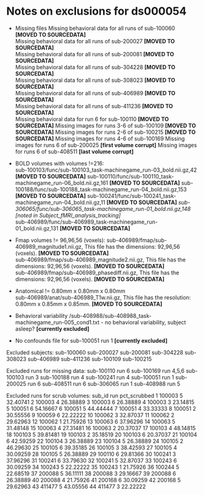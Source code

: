 Notes on exclusions for ds000054
==========================================================

- Missing files
  Missing behavioral data for all runs of sub-100060 **[MOVED TO SOURCEDATA]**  
  Missing behavioral data for all runs of sub-200027 **[MOVED TO SOURCEDATA]**  
  Missing behavioral data for all runs of sub-200081 **[MOVED TO SOURCEDATA]**  
  Missing behavioral data for all runs of sub-304228 **[MOVED TO SOURCEDATA]**  
  Missing behavioral data for all runs of sub-308023 **[MOVED TO SOURCEDATA]**  
  Missing behavioral data for all runs of sub-406989 **[MOVED TO SOURCEDATA]**  
  Missing behavioral data for all runs of sub-411236 **[MOVED TO SOURCEDATA]**  
  Missing behavioral data for run 6 for sub-100110 **[MOVED TO SOURCEDATA]**
  Missing images for runs 3-6 of sub-100109 **[MOVED TO SOURCEDATA]**
  Missing images for runs 2-6 of sub-100215 **[MOVED TO SOURCEDATA]**
  Missing images for runs 4-6 of sub-100169
  Missing images for runs 6 of sub-200025 **[first volume corrupt]**
  Missing images for runs 6 of sub-408511 **[last volume corrupt]**

- BOLD volumes with volumes !=216:  
  sub-100103/func/sub-100103_task-machinegame_run-03_bold.nii.gz,42 **[MOVED TO SOURCEDATA]**
  sub-100110/func/sub-100110_task-machinegame_run-06_bold.nii.gz,161 **[MOVED TO SOURCEDATA]**
  sub-100188/func/sub-100188_task-machinegame_run-04_bold.nii.gz,153 **[MOVED TO SOURCEDATA]**
  sub-100241/func/sub-100241_task-machinegame_run-04_bold.nii.gz,11 **[MOVED TO SOURCEDATA]**
  *sub-306065/func/sub-306065_task-machinegame_run-01_bold.nii.gz,148* *[noted in Subject_fMRI_analysis_tracking]*   
  sub-406989/func/sub-406989_task-machinegame_run-01_bold.nii.gz,131 **[MOVED TO SOURCEDATA]**  

- Fmap volumes != 96,96,56 (voxels):
  sub-406989/fmap/sub-406989_magnitude1.nii.gz, This file has the dimensions: 92,96,56 (voxels). **[MOVED TO SOURCEDATA]**  
  sub-406989/fmap/sub-406989_magnitude2.nii.gz, This file has the dimensions: 92,96,56 (voxels). **[MOVED TO SOURCEDATA]**  
  sub-406989/fmap/sub-406989_phasediff.nii.gz, This file has the dimensions: 92,96,56 (voxels). **[MOVED TO SOURCEDATA]**

- Anatomical != 0.80mm x 0.80mm x 0.80mm  
  sub-406989/anat/sub-406989_T1w.nii.gz, This file has the resolution: 0.80mm x 0.85mm x 0.85mm. **[MOVED TO SOURCEDATA]**

- Behavioral variability
  /sub-408988/sub-408988_task-machinegame_run-005_cond1.txt - no behavioral variability, subject asleep? **[currently excluded]**

- No confounds file for sub-100051 run 1 **[currently excluded]**

Excluded subjects:
sub-100060
sub-200027
sub-200081
sub-304228
sub-308023
sub-406989
sub-411236
sub-100109
sub-100215

Excluded runs for missing data:
sub-100110 run 6
sub-100169 run 4,5,6
sub-100103 run 3
sub-100188 run 4
sub-100241 run 4
sub-100051 run 1
sub-200025 run 6
sub-408511 run 6
sub-306065 run 1
sub-408988 run 5

Excluded runs for scrub volumes:
   sub_id run pct_scrubbed
1  100003   5     32.40741
2  100003   4     26.38889
3  100003   6     26.38889
4  100003   3     23.14815
5  100051   6     54.16667
6  100051   5     44.44444
7  100051   4     33.33333
8  100051   2     30.55556
9  100059   6     22.22222
10 100062   3     32.87037
11 100062   2     29.62963
12 100062   1     21.75926
13 100063   6     37.96296
14 100063   5     31.48148
15 100063   4     27.31481
16 100063   2     20.37037
17 100103   4     48.14815
18 100103   5     39.81481
19 100103   2     35.18519
20 100103   6     20.37037
21 100104   6     42.59259
22 100104   3     26.38889
23 100104   5     26.38889
24 100105   2     46.29630
25 100105   6     39.35185
26 100105   3     38.42593
27 100105   4     30.09259
28 100105   5     26.38889
29 100110   6     29.81366
30 100241   3     37.96296
31 100241   6     33.79630
32 100241   5     32.87037
33 100243   6     30.09259
34 100243   5     22.22222
35 100243   1     21.75926
36 100244   5     22.68519
37 200088   5     36.11111
38 200088   3     29.16667
39 200088   6     26.38889
40 200088   4     21.75926
41 200168   6     30.09259
42 200168   5     29.62963
43 411477   5     43.05556
44 411477   3     22.22222
